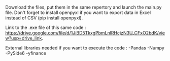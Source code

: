 Download the files, put them in the same repertory and launch the main.py file. Don't forget to install openpyxl if you want to export data in Excel instead of CSV (pip install openpyxl).

Link to the .exe file of this same code : https://drive.google.com/file/d/1JiBD5TkxgPbmLnlRHcjzN3U_CFxO2bdK/view?usp=drive_link.

External libraries needed if you want to execute the code : 
-Pandas
-Numpy
-PySide6
-yfinance
